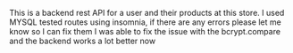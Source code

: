 This is a backend rest API for a user and their products at this store. I used MYSQL
tested routes using insomnia, if there are any errors please let me know so I can fix them
I was able to fix the issue with the bcrypt.compare and the backend works a lot better now